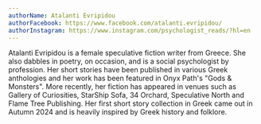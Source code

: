 ```yaml
---
authorName: Atalanti Evripidou
authorFacebook: https://www.facebook.com/atalanti.evripidou/
authorInstagram: https://www.instagram.com/psychologist_reads/?hl=en
---
```

Atalanti Evripidou is a female speculative fiction writer from Greece. She also dabbles in
poetry, on occasion, and is a social psychologist by profession. Her short stories have been
published in various Greek anthologies and her work has been featured in Onyx Path's "Gods
& Monsters". More recently, her fiction has appeared in venues such as Gallery of
Curiosities, StarShip Sofa, 34 Orchard, Speculative North and Flame Tree Publishing. Her first short story collection in Greek came out in Autumn 2024 and is heavily inspired by
Greek history and folklore.
